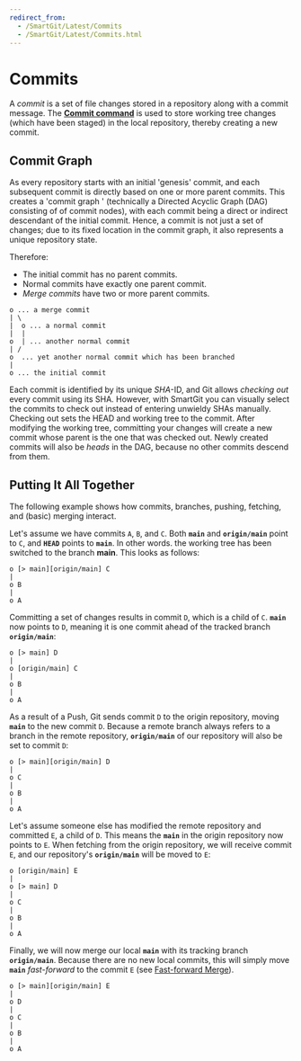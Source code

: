 ```yaml
---
redirect_from:
  - /SmartGit/Latest/Commits
  - /SmartGit/Latest/Commits.html
---
```


# Commits

A *commit* is a set of file changes stored in a repository along with a commit message. The **[Commit command](Local-Operations-on-the-Working-Tree.md#commit)** is used to store working tree changes (which have been staged) in the local repository, thereby creating a new commit.

## Commit Graph

As every repository starts with an initial 'genesis' commit, and each subsequent commit is directly based on one or more parent commits. This creates a 'commit graph ' (technically a Directed Acyclic Graph (DAG) consisting of of commit nodes), with each commit being a direct or indirect descendant of the initial commit. Hence, a commit is not just a set of changes; due to its fixed location in the commit graph, it also represents a unique repository state.

Therefore:

- The initial commit has no parent commits.
- Normal commits have exactly one parent commit.
- *Merge commits* have two or more parent commits.

``` text
o ... a merge commit
| \
|  o ... a normal commit
|  |
o  | ... another normal commit
| /
o  ... yet another normal commit which has been branched
|
o ... the initial commit
```

Each commit is identified by its unique *SHA*-ID, and Git allows
*checking out* every commit using its SHA. However, with SmartGit you can visually select the commits to check out instead of entering unwieldy SHAs manually. Checking out sets the HEAD and working tree to the commit. After modifying the working tree, committing your changes will create a new commit whose parent is the one that was checked out. Newly created commits will also be *heads* in the DAG, because no other commits descend from them.

## Putting It All Together

The following example shows how commits, branches, pushing, fetching, and
(basic) merging interact.

Let's assume we have commits `A`, `B`, and `C`. Both **`main`** and
**`origin/main`** point to `C`, and **`HEAD`** points to **`main`**. In other words. the working tree has been switched to the branch **main**. This looks as follows:

``` text
o [> main][origin/main] C
|
o B
|
o A
```

Committing a set of changes results in commit `D`, which is a child of
`C`. **`main`** now points to `D`, meaning it is one commit ahead of the tracked branch **`origin/main`**:

``` text
o [> main] D
|
o [origin/main] C
|
o B
|
o A
```

As a result of a Push, Git sends commit `D` to the origin repository, moving **`main`** to the new commit `D`. Because a remote branch always refers to a branch in the remote repository,
**`origin/main`** of our repository will also be set to commit `D`:

``` text
o [> main][origin/main] D
|
o C
|
o B
|
o A
```

Let's assume someone else has modified the remote repository and committed `E`, a child of `D`. This means the **`main`** in the origin repository now points to `E`. When fetching from the origin repository, we will receive commit `E`, and our repository's
**`origin/main`** will be moved to `E`:

``` text
o [origin/main] E
|
o [> main] D
|
o C
|
o B
|
o A
```

Finally, we will now merge our local **`main`** with its tracking branch
**`origin/main`**. Because there are no new local commits, this will simply move **`main`** *fast-forward* to the commit `E` (see [Fast-forward Merge](Merging.md#fast-forward-merge)).

``` text
o [> main][origin/main] E
|
o D
|
o C
|
o B
|
o A
```
